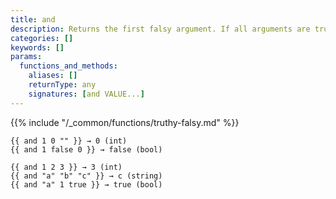 ```yaml
---
title: and
description: Returns the first falsy argument. If all arguments are truthy, returns the last argument.
categories: []
keywords: []
params:
  functions_and_methods:
    aliases: []
    returnType: any
    signatures: [and VALUE...]
---
```


{{% include "/_common/functions/truthy-falsy.md" %}}

```go-html-template
{{ and 1 0 "" }} → 0 (int)
{{ and 1 false 0 }} → false (bool)

{{ and 1 2 3 }} → 3 (int)
{{ and "a" "b" "c" }} → c (string)
{{ and "a" 1 true }} → true (bool)
```
